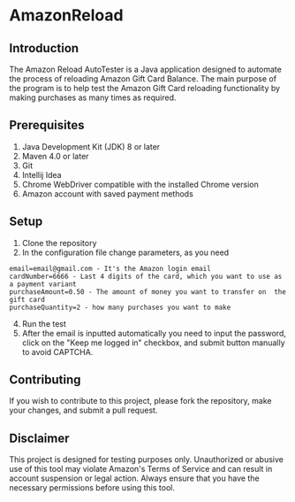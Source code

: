 # AmazonReload

## Introduction
The Amazon Reload AutoTester is a Java application designed to automate the process of reloading Amazon Gift Card Balance. 
The main purpose of the program is to help test the Amazon Gift Card reloading functionality by making purchases as many times as required.

## Prerequisites
1. Java Development Kit (JDK) 8 or later
2. Maven 4.0 or later
3. Git
4. Intellij Idea
5. Chrome WebDriver compatible with the installed Chrome version
6. Amazon account with saved payment methods

## Setup
1. Clone the repository
2. In the configuration file change parameters, as you need
```
email=email@gmail.com - It's the Amazon login email
cardNumber=6666 - Last 4 digits of the card, which you want to use as a payment variant
purchaseAmount=0.50 - The amount of money you want to transfer on  the gift card
purchaseQuantity=2 - how many purchases you want to make 
```
4. Run the test
5. After the email is inputted automatically you need to input the password, click on the "Keep me logged in" checkbox, and submit button manually to avoid CAPTCHA. 

## Contributing
If you wish to contribute to this project, please fork the repository, make your changes, and submit a pull request.

## Disclaimer
This project is designed for testing purposes only. 
Unauthorized or abusive use of this tool may violate Amazon's Terms of Service and can result in account suspension or legal action. 
Always ensure that you have the necessary permissions before using this tool.
